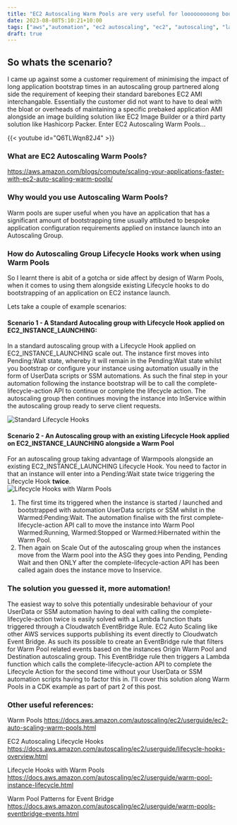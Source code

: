 ```yaml
---
title: "EC2 Autoscaling Warm Pools are very useful for looooooooong bootstrap times - Part 1"
date: 2023-08-08T5:10:21+10:00
tags: ["aws","automation", "ec2 autoscaling", "ec2", "autoscaling", "lambda function", "eventbridge", "serverless", "lambda", "cdk"]
draft: true
---
```


## So whats the scenario?
I came up against some a customer requirement of minimising the impact of long application bootstrap times in an autoscaling group partnered along side the requirement of keeping their standard barebones EC2 AMI interchangable.  Essentially the customer did not want to have to deal with the bloat or overheads of maintaining a specific prebaked application AMI alongside an image building solution like EC2 Image Builder or a third party solution like Hashicorp Packer.  Enter EC2 Autoscaling Warm Pools...

{{< youtube id="Q6TLWqn82J4" >}}

### What are EC2 Autoscaling Warm Pools?
https://aws.amazon.com/blogs/compute/scaling-your-applications-faster-with-ec2-auto-scaling-warm-pools/

### Why would you use Autoscaling Warm Pools?
Warm pools are super useful when you have an application that has a significant amount of bootstrapping time usually attibuted to bespoke application configuration requirements applied on instance launch into an Autoscaling Group.

### How do Autoscaling Group Lifecycle Hooks work when using Warm Pools
So I learnt there is abit of a gotcha or side affect by design of Warm Pools, when it comes to using them alongside existing Lifecycle hooks to do bootstrapping of an application on EC2 instance launch.

Lets take a couple of example scenarios:

#### Scenario 1 - A Standard Autocaling group with Lifecycle Hook applied on EC2_INSTANCE_LAUNCHING:
In a standard autoscaling group with a Lifecycle Hook applied on EC2_INSTANCE_LAUNCHING scale out. The instance first moves into Pending:Wait state, whereby it will remain in the Pending:Wait state whilst you bootstrap or configure your instance using automation usually in the form of UserData scripts or SSM automations.  As such the final step in your automation following the instance bootstrap will be to call the complete-lifecycle-action API to continue or complete the lifecycle action.  The autoscaling group then continues moving the instance into InService within the autoscaling group ready to serve client requests.

![Standard Lifecycle Hooks](/img/lifecycle_hooks.png "Standard Lifecycle Hooks")

#### Scenario 2 - An Autoscaling group with an existing Lifecycle Hook applied on EC2_INSTANCE_LAUNCHING alongside a Warm Pool
For an autoscaling group taking advantage of Warmpools alongside an existing EC2_INSTANCE_LAUNCHING Lifecycle Hook. You need to factor in that an instance will enter into a Pending:Wait state twice triggering the Lifecycle Hook **twice**.  
![Lifecycle Hooks with Warm Pools](/img/warm-pools-lifecycle-hooks.png "Lifecycle Hooks with Warm Pools")
1. The first time its triggered when the instance is started / launched and bootstrapped with automation UserData scripts or SSM whilst in the Warmed:Pending:Wait.  The automation finalise with the first complete-lifecycle-action API call to move the instance into Warm Pool Warmed:Running, Warmed:Stopped or Warmed:Hibernated within the Warm Pool.
2. Then again on Scale Out of the autoscaling group when the instances move from the Warm pool into the ASG they goes into Pending, Pending Wait and then ONLY after the complete-lifecycle-action API has been called again does the instance move to Inservice.

### The solution you guessed it, more automation!

The easiest way to solve this potentially undesirable behaviour of your UserData or SSM automation having to deal with calling the complete-lifecycle-action twice is easily solved with a Lambda function thats triggered through a Cloudwatch EventBridge Rule.  EC2 Auto Scaling like other AWS services supports publishing its event directly to Cloudwatch Event Bridge.  As such its possible to create an EventBridge rule that filters for Warm Pool related events based on the instances Origin Warm Pool and Destination autoscaling group.  This EventBridge rule then triggers a Lambda function which calls the complete-lifecycle-action API to complete the Lifecycle Action for the second time without your UserData or SSM automation scripts having to factor this in.  I'll cover this solution along Warm Pools in a CDK example as part of part 2 of  this post.

### Other useful references:
Warm Pools
https://docs.aws.amazon.com/autoscaling/ec2/userguide/ec2-auto-scaling-warm-pools.html

EC2 Autoscaling Lifecycle Hooks
https://docs.aws.amazon.com/autoscaling/ec2/userguide/lifecycle-hooks-overview.html

Lifecycle Hooks with Warm Pools
https://docs.aws.amazon.com/autoscaling/ec2/userguide/warm-pool-instance-lifecycle.html

Warm Pool Patterns for Event Bridge
https://docs.aws.amazon.com/autoscaling/ec2/userguide/warm-pools-eventbridge-events.html